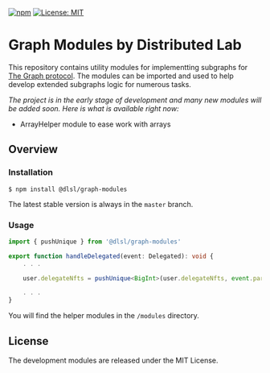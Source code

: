 [![npm](https://img.shields.io/npm/v/@dlsl/graph-modules.svg)](https://www.npmjs.com/package/@dlsl/graph-modules) 
[![License: MIT](https://img.shields.io/badge/License-MIT-yellow.svg)](https://opensource.org/licenses/MIT)

# Graph Modules by Distributed Lab

This repository contains utility modules for implementting subgraphs for [The Graph protocol](https://thegraph.com/en/). The modules can be imported and used to help develop extended subgraphs logic for numerous tasks. 

_The project is in the early stage of development and many new modules will be added soon. Here is what is available right now:_

- ArrayHelper module to ease work with arrays

## Overview

### Installation

```console
$ npm install @dlsl/graph-modules
```

The latest stable version is always in the `master` branch.

### Usage

```typescript
import { pushUnique } from '@dlsl/graph-modules'

export function handleDelegated(event: Delegated): void {
    . . .

    user.delegateNfts = pushUnique<BigInt>(user.delegateNfts, event.params.nfts);

    . . .
}
```

You will find the helper modules in the `/modules` directory. 

## License

The development modules are released under the MIT License.
